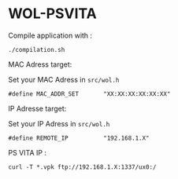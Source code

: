 # WOL-PSVITA

Compile application with :

```
./compilation.sh
```


MAC Adress target:

Set your MAC Adress in `src/wol.h`

```
#define MAC_ADDR_SET	   "XX:XX:XX:XX:XX:XX"
```

IP Adresse target: 

Set your IP Adress in `src/wol.h`

```
#define REMOTE_IP		   "192.168.1.X"
```

PS VITA IP : 

```
curl -T *.vpk ftp://192.168.1.X:1337/ux0:/
```
